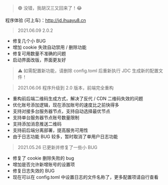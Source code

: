 > 🟣 没错，我胡汉三又回来了！😂

程序体验 (可上车)：http://jd.ihuayu8.cn

> 2021.06.09 2.0.2

- 修复几个小 BUG
- 增加 cookie 失效自动禁用 / 删除功能
- 修复可用数量不准确的问题
- 启动界面改版，界面更友好

> ⚠ 如需配置新功能，请删除 config.toml 后重新执行 JDC 生成新的配置文件！

> 2021.06.06 程序升级到 2.0 版本，前端完全重构

- 重构前后端二维码生成方式，解决了反代 / CDN 二维码失效的问题
- 优化账号添加逻辑，现在添加账号的速度比之前快得多
- 支持对接多台服务器节点，支持自动选择最优节点
- 支持单台服务器节点账号数量限制
- 支持添加消息推送二维码
- 支持前后端分离部署，提高服务可用性
- 由于日志功能 BUG 较多，暂时取消了单用户日志功能

> 2021.05.26 已更新并修复了一些小 BUG

- 修复了 cookie 删除失败的 bug
- 增加是否允许新增账号的设置项
- 修复日志失效的 BUG
- 现在可以在 config.toml 中设置日志的文件名称了，更多配置项请自行查看
